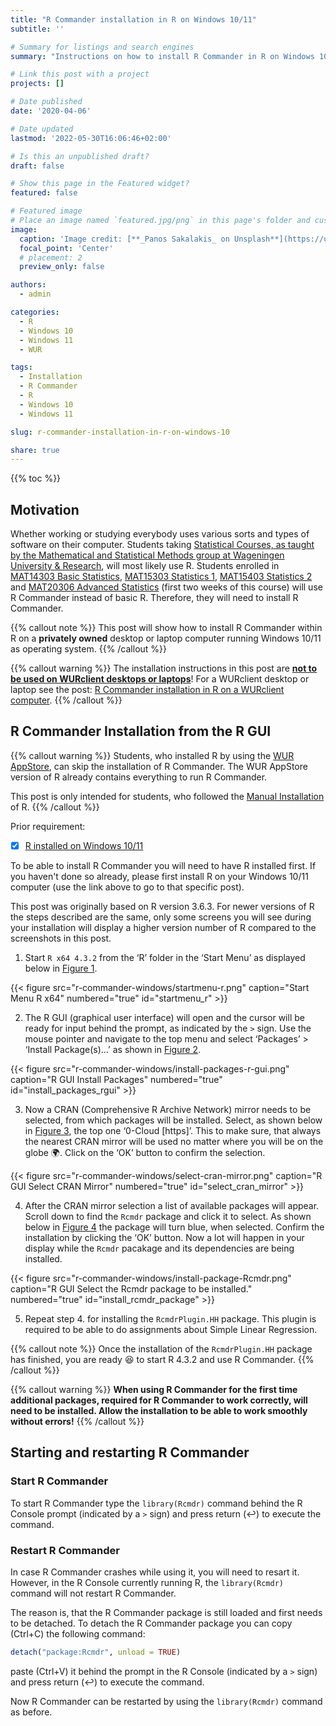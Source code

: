 ```yaml
---
title: "R Commander installation in R on Windows 10/11"
subtitle: ''

# Summary for listings and search engines
summary: "Instructions on how to install R Commander in R on Windows 10/11."

# Link this post with a project
projects: []

# Date published
date: '2020-04-06'

# Date updated
lastmod: '2022-05-30T16:06:46+02:00'

# Is this an unpublished draft?
draft: false

# Show this page in the Featured widget?
featured: false

# Featured image
# Place an image named `featured.jpg/png` in this page's folder and customize its options here.
image:
  caption: 'Image credit: [**_Panos Sakalakis_ on Unsplash**](https://unsplash.com/photos/AwDVMJKMjlU)'
  focal_point: 'Center'
  # placement: 2
  preview_only: false

authors:
  - admin

categories:
  - R
  - Windows 10
  - Windows 11
  - WUR

tags:
  - Installation
  - R Commander
  - R
  - Windows 10
  - Windows 11

slug: r-commander-installation-in-r-on-windows-10

share: true
---
```


{{% toc %}}

## Motivation
<!--Due to the novel coronavirus (SARS-CoV-2) and its related disease :mask: COVID-19 employees and students at Wageningen University & Research are all working from home.-->

Whether working or studying everybody uses various sorts and types of software on their computer. Students taking [Statistical Courses, as taught by the Mathematical and Statistical Methods group at Wageningen University & Research](https://www.wur.nl/en/Research-Results/Research-Institutes/plant-research/biometris/Education/BSc-and-Master-Courses.htm), will most likely use R. Students enrolled in [MAT14303 Basic Statistics](https://wur.osiris-student.nl/#/onderwijscatalogus/extern/cursus?cursuscode=MAT14303&collegejaar=huidig), [MAT15303 Statistics 1](https://wur.osiris-student.nl/#/onderwijscatalogus/extern/cursus?cursuscode=MAT15303&collegejaar=huidig), [MAT15403 Statistics 2](https://wur.osiris-student.nl/#/onderwijscatalogus/extern/cursus?cursuscode=MAT154036&collegejaar=huidig) and [MAT20306 Advanced Statistics](https://wur.osiris-student.nl/#/onderwijscatalogus/extern/cursus?cursuscode=MAT20306&collegejaar=huidig) (first two weeks of this course) will use R Commander instead of basic R. Therefore, they will need to install R Commander.

{{% callout note %}}
This post will show how to install R Commander within R on a **privately owned** desktop or laptop computer running Windows 10/11 as operating system.
{{% /callout %}}

{{% callout warning %}}
The installation instructions in this post are <u>**not to be used on WURclient desktops or laptops**</u>! For a WURclient desktop or laptop see the post: [R Commander installation in R on a WURclient computer](/post/2021/04/23/r-commander-installation-in-r-on-wurclient/).
{{% /callout %}}

## R Commander Installation from the R GUI

{{% callout warning %}}
Students, who installed R by using the [WUR AppStore](/post/2020/04/06/r-installation-windows-10/#1-wur-appstore), can skip the installation of R Commander. The WUR AppStore version of R already contains everything to run R Commander.

This post is only intended for students, who followed the [Manual Installation](/post/2020/04/06/r-installation-windows-10/#2-manual-installation) of R.
{{% /callout %}}

Prior requirement:

- [x] [R installed on Windows 10/11](/post/2020/04/06/r-installation-windows-10/)

To be able to install R Commander you will need to have R installed first. If you haven't done so already, please first install R on your Windows 10/11 computer (use the link above to go to that specific post).

This post was originally based on R version 3.6.3. For newer versions of R the steps described are the same, only some screens you will see during your installation will display a higher version number of R compared to the screenshots in this post.

1. Start `R x64 4.3.2` from the ‘R’ folder in the ‘Start Menu’ as displayed below in [Figure 1](#figure-startmenu_r).

{{< figure src="r-commander-windows/startmenu-r.png" caption="Start Menu R x64" numbered="true" id="startmenu_r" >}}

2. The R GUI (graphical user interface) will open and the cursor will be ready for input behind the prompt, as indicated by the `>` sign. Use the mouse pointer and navigate to the top menu and select ‘Packages’ > ‘Install Package(s)...’ as shown in [Figure 2](#figure-install_packages_rgui).

{{< figure src="r-commander-windows/install-packages-r-gui.png" caption="R GUI Install Packages" numbered="true" id="install_packages_rgui" >}}

3. Now a CRAN (Comprehensive R Archive Network) mirror needs to be selected, from which packages will be installed. Select, as shown below in [Figure 3](#figure-select_cran_mirror), the top one ‘0-Cloud [https]’. This to make sure, that always the nearest CRAN mirror will be used no matter where you will be on the globe :earth_africa:. Click on the ‘OK’ button to confirm the selection.

{{< figure src="r-commander-windows/select-cran-mirror.png" caption="R GUI Select CRAN Mirror" numbered="true" id="select_cran_mirror" >}}

4. After the CRAN mirror selection a list of available packages will appear. Scroll down to find the `Rcmdr` package and click it to select. As shown below in [Figure 4](#figure-install_rcmdr_package) the package will turn blue, when selected. Confirm the installation by clicking the ‘OK’ button. Now a lot will happen in your display while the `Rcmdr` pacakage and its dependencies are being installed.

{{< figure src="r-commander-windows/install-package-Rcmdr.png" caption="R GUI Select the Rcmdr package to be installed." numbered="true" id="install_rcmdr_package" >}}

5. Repeat step 4. for installing the `RcmdrPlugin.HH` package. This plugin is required <!--in MAT-15403 Statistics 2--> to be able to do assignments about Simple Linear Regression.

{{% callout note %}}
Once the installation of the `RcmdrPlugin.HH` package has finished, you are ready :satisfied: to start R 4.3.2 and use R Commander.
{{% /callout %}}

{{% callout warning %}}
**When using R Commander for the first time additional packages, required for R Commander to work correctly, will need to be installed. Allow the installation to be able to work smoothly without errors!**
{{% /callout %}}


## Starting and restarting R Commander

### Start R Commander
To start R Commander type the `library(Rcmdr)` command behind the R Console prompt (indicated by a `>` sign) and press return (&#8617;) to execute the command.


### Restart R Commander
In case R Commander crashes while using it, you will need to resart it. However, in the R Console currently running R, the `library(Rcmdr)` command will not restart R Commander.

The reason is, that the R Commander package is still loaded and first needs to be detached. To detach the R Commander package you can copy (Ctrl+C) the following command:
```R
detach("package:Rcmdr", unload = TRUE)
```
paste (Ctrl+V) it behind the prompt in the R Console (indicated by a `>` sign) and press return (&#8617;) to execute the command.

Now R Commander can be restarted by using the `library(Rcmdr)` command as before.
